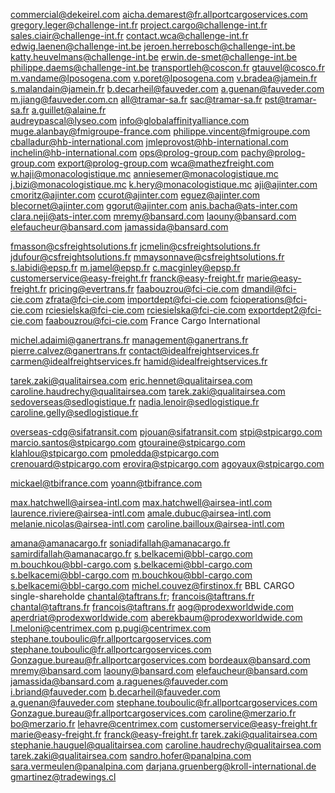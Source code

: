 commercial@dekeirel.com
aicha.demarest@fr.allportcargoservices.com
gregory.leger@challenge-int.fr
project.cargo@challenge-int.fr
sales.ciair@challenge-int.fr
contact.wca@challenge-int.fr
edwig.laenen@challenge-int.be
jeroen.herrebosch@challenge-int.be
katty.heuvelmans@challenge-int.be
erwin.de-smet@challenge-int.be
philippe.daems@challenge-int.be
transportleh@coscon.fr
gtauvel@cosco.fr
m.vandame@lposogena.com
v.poret@lposogena.com
v.bradea@jamein.fr
s.malandain@jamein.fr
b.decarheil@fauveder.com
a.guenan@fauveder.com
m.jiang@fauveder.com.cn
all@tramar-sa.fr
sac@tramar-sa.fr
pst@tramar-sa.fr
a.guillet@alaine.fr               
audreypascal@lyseo.com
info@globalaffinityalliance.com
muge.alanbay@fmigroupe-france.com
philippe.vincent@fmigroupe.com
cballadur@hb-international.com
jmleprovost@hb-international.com
inchelin@hb-international.com
ops@prolog-group.com
pachy@prolog-group.com
export@prolog-group.com
wca@mathezfreight.com
w.haji@monacologistique.mc
anniesemer@monacologistique.mc
j.bizi@monacologistique.mc
k.hery@monacologistique.mc
aji@ajinter.com
cmoritz@ajinter.com
ccurot@ajinter.com
eguez@ajinter.com
blecornet@ajinter.com
ggorut@ajinter.com
anis.bacha@ats-inter.com
clara.neji@ats-inter.com
mremy@bansard.com
laouny@bansard.com
elefaucheur@bansard.com
jamassida@bansard.com

fmasson@csfreightsolutions.fr
jcmelin@csfreightsolutions.fr
jdufour@csfreightsolutions.fr
mmaysonnave@csfreightsolutions.fr
s.labidi@epsp.fr
m.jamel@epsp.fr
c.macginley@epsp.fr
	customerservice@easy-freight.fr
  franck@easy-freight.fr
  	marie@easy-freight.fr
pricing@evertrans.fr
faabouzrou@fci-cie.com 
dmandil@fci-cie.com
zfrata@fci-cie.com
importdept@fci-cie.com
fcioperations@fci-cie.com
rciesielska@fci-cie.com
rciesielska@fci-cie.com
exportdept2@fci-cie.com
faabouzrou@fci-cie.com
France Cargo International

michel.adaimi@ganertrans.fr
management@ganertrans.fr
pierre.calvez@ganertrans.fr
contact@idealfreightservices.fr
carmen@idealfreightservices.fr
hamid@idealfreightservices.fr


tarek.zaki@qualitairsea.com
eric.hennet@qualitairsea.com
caroline.haudrechy@qualitairsea.com
tarek.zaki@qualitairsea.com
sedoverseas@sedlogistique.fr
nadia.lenoir@sedlogistique.fr
caroline.gelly@sedlogistique.fr

overseas-cdg@sifatransit.com
pjouan@sifatransit.com
stpi@stpicargo.com
marcio.santos@stpicargo.com
gtouraine@stpicargo.com
klahlou@stpicargo.com
pmoledda@stpicargo.com
crenouard@stpicargo.com
erovira@stpicargo.com
agoyaux@stpicargo.com

mickael@tbifrance.com
yoann@tbifrance.com

max.hatchwell@airsea-intl.com
max.hatchwell@airsea-intl.com
laurence.riviere@airsea-intl.com
amale.dubuc@airsea-intl.com
melanie.nicolas@airsea-intl.com
caroline.bailloux@airsea-intl.com

amana@amanacargo.fr
soniadifallah@amanacargo.fr
samirdifallah@amanacargo.fr
s.belkacemi@bbl-cargo.com
m.bouchkou@bbl-cargo.com
s.belkacemi@bbl-cargo.com
s.belkacemi@bbl-cargo.com
m.bouchkou@bbl-cargo.com
s.belkacemi@bbl-cargo.com
michel.couvez@firstinox.fr
BBL CARGO single-shareholde
chantal@taftrans.fr; francois@taftrans.fr
chantal@taftrans.fr
francois@taftrans.fr
aog@prodexworldwide.com
aperdriat@prodexworldwide.com
aberekbaum@prodexworldwide.com
l.meloni@centrimex.com
p.pugi@centrimex.com
stephane.touboulic@fr.allportcargoservices.com
stephane.touboulic@fr.allportcargoservices.com
Gonzague.bureau@fr.allportcargoservices.com
bordeaux@bansard.com
mremy@bansard.com
laouny@bansard.com
elefaucheur@bansard.com
jamassida@bansard.com
a.raguenes@fauveder.com
i.briand@fauveder.com
b.decarheil@fauveder.com
a.guenan@fauveder.com
stephane.touboulic@fr.allportcargoservices.com
Gonzague.bureau@fr.allportcargoservices.com
caroline@merzario.fr
bo@merzario.fr
lehavre@centrimex.com
customerservice@easy-freight.fr
marie@easy-freight.fr
franck@easy-freight.fr
tarek.zaki@qualitairsea.com
stephanie.hauguel@qualitairsea.com
caroline.haudrechy@qualitairsea.com
tarek.zaki@qualitairsea.com
sandro.hofer@panalpina.com
sara.vermeulen@panalpina.com
darjana.gruenberg@kroll-international.de
gmartinez@tradewings.cl
